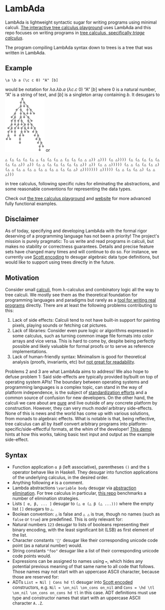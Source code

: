 # LambAda

LambAda is lightweight syntactic sugar for writing programs using minimal calculi.
[The interactive tree calculus playground](https://treecalcul.us/live/) uses LambAda
and this repo focuses on writing programs in [tree calculus, specifically _triage calculus_](https://treecalcul.us/specification/).

The program compiling LambAda syntax down to trees is a tree that was written in LambAda.

## Example
```
\a \b a (\c c 0) "A" [b]
```
would be notation for
$\lambda a.\lambda b.a~(\lambda c.c~0)~\text{``A''}~[b]$
where $0$ is a natural number, $\text{``A''}$ is a string of text, and $[b]$ is a singleton array containing $b$.
It desugars to
<img src="./README-example.png" width="128">
or
```
△ (△ (△ (△ (△ △ (△ (△ (△ △ (△ (△ (△ △ △)) △))) (△ △)))) (△ (△ (△ (△ (△ (△ (△ △)) △)) (△ △ (△ (△ (△ (△ (△ △)) △)) (△ △ △))))) (△ △ (△ (△ (△ △) (△ △ (△ △ (△ △ (△ △ (△ △ (△ (△ △) △))))))) △))))) (△ △ (△ (△ △) (△ △ △)))
```
in tree calculus, following specific rules for eliminating the abstractions, and some reasonable conventions for representing the data types.

Check out [the tree calculus playground](https://treecalcul.us/live/) and [website](https://treecalcul.us/) for more advanced fully functional examples.

## Disclaimer
As of today, specifying and developing LambAda with the formal rigor deserving of a programming language has not been a priority! The project's mission is purely pragmatic: To  us write and read programs in calculi, but makes no stability or correctness guarantees. Details and precise feature sets have changed many times and will continue to do so. For instance, we currently use [Scott encoding](https://en.wikipedia.org/wiki/Mogensen%E2%80%93Scott_encoding) to desugar algebraic data type definitions, but would like to support using trees directly in the future.

## Motivation
Consider small [calculi](https://github.com/barry-jay-personal/blog/blob/main/2024-12-12-calculus-calculi.md), from λ-calculus and combinatory logic all the way to tree calculi.
We mostly see them as the theoretical foundation for programming languages and paradigms but rarely as a [tool for writing real programs](https://tromp.github.io/cl/lazy-k.html) directly.
There are at least the following problems contributing to this:
1. Lack of side effects: Calculi tend to not have built-in support for painting pixels, playing sounds or fetching cat pictures.
2. Lack of libraries: Consider even pure logic or algorithms expressed in some calculus, such as turning common image file formats into color arrays and vice versa. This is hard to come by, despite being perfectly possible and likely valuable for formal proofs or to serve as reference implementations.
3. Lack of human-friendly syntax: Minimalism is good for theoretical analysis (proofs, invariants, etc) but [not great for readability](https://en.wikipedia.org/wiki/SKI_combinator_calculus#Examples_of_reduction).

Problems 2 and 3 are what LambAda aims to address! We also hope to defuse problem 1: Said side-effects are typically provided by/built on top of operating system APIs! The boundary between operating systems and programming languages is a complex topic, can stand in the way of platform independence, is the subject of [standardization efforts](https://wasi.dev/) and a common source of confusion for new developers. On the other hand, the calculi we care about are [pure](https://en.wikipedia.org/wiki/Purely_functional_programming) and live outside of any concrete platform by construction. However, they can very much _model_ arbitrary side-effects.
None of this is news and the world has come up with various solutions, from monads to algebraic effects.
What is notable is that, being reflective, tree calculus can all by itself convert arbitrary programs into platform-specific/side-effectful formats, at the whim of the developer!
[This demo](https://treecalcul.us/live/?example=portability) hints at how this works, taking basic text input and output as the example side-effect.

## Syntax
- Function application `α β` (left associative), parentheses `()` and the `$` operator behave like in Haskell. They desugar into function applications of the underlying calculus, in the desired order.
- Anything following `#` is a comment.
- Lambda abstractions `\variable body` desugar via [abstraction elimination](https://en.wikipedia.org/wiki/Combinatory_logic#Completeness_of_the_S-K_basis). For tree calculus in particular, [this repo](https://github.com/lambada-llc/tree-calculus/tree/main/implementation/typescript/src/abstraction-elimination) benchmarks a number of elimination strategies.
- Lists `[ α, β, ... ]` desugar to `(△ α (△ β (△ ...)))` where the empty list `[]` desugars to `△`.
- Boolean convention: `△` is false and `△ △` is true, though no names (such as `false` or `true`) are predefined. This is only relevant for:
- Natural numbers `123` desugar to lists of booleans representing their binary encoding, with the least significant bit (LSB) as first element of the list.
- Character constants `'🤡'` desugar like their corresponding unicode code point (as a natural number) would. 
- String constants `"foo"` desugar like a list of their corresponding unicode code points would.
- Expressions can be assigned to names using `=`, which hides any potential previous meaning of that same name to all code that follows. Those names may not start with an uppercase ASCII character, because those are reserved for:
- ADTs `List = Nil | Cons hd tl` desugar into [Scott encoded](https://en.wikipedia.org/wiki/Mogensen%E2%80%93Scott_encoding) constructors, e.g. `Nil = \on_nil \on_cons on_nil` and `Cons = \hd \tl \on_nil \on_cons on_cons hd tl` in this case. ADT definitions must use type and constructor names that start with an uppercase ASCII character `A..Z`.


